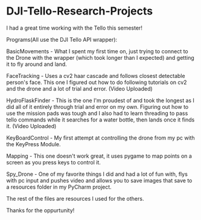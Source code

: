 # DJI-Tello-Research-Projects

I had a great time working with the Tello this semester!

Programs(All use the DJI Tello API wrapper):

BasicMovements - What I spent my first time on, just trying to connect to the Drone with the wrapper (which took longer than I expected) and getting it to fly around and land.

FaceTracking - Uses a cv2 haar cascade and follows closest detectable person's face.  This one I figured out how to do following tutorials on cv2 and the drone and a lot of trial and error. (Video Uploaded)

HydroFlaskFinder - This is the one I'm proudest of and took the longest as I did all of it entirely through trial and error on my own.  Figuring out how
to use the mission pads was tough and I also had to learn threading to pass tello commands while it searches for a water bottle, then lands once it finds it. (Video Uploaded)

KeyBoardControl - My first attempt at controlling the drone from my pc with the KeyPress Module.

Mapping - This one doesn't work great, it uses pygame to map points on a screen as you press keys to control it.

Spy_Drone - One of my favorite things I did and had a lot of fun with, flys with pc input and pushes video and allows you to save images that save to a resources folder in my PyCharm project.

The rest of the files are resources I used for the others.

Thanks for the oppurtunity!

